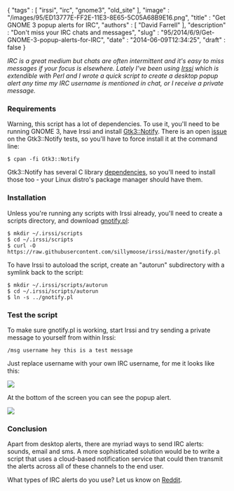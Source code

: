 {
   "tags" : [
      "irssi",
      "irc",
      "gnome3",
      "old_site"
   ],
   "image" : "/images/95/ED13777E-FF2E-11E3-8E65-5C05A68B9E16.png",
   "title" : "Get GNOME 3 popup alerts for IRC",
   "authors" : [
      "David Farrell"
   ],
   "description" : "Don't miss your IRC chats and messages",
   "slug" : "95/2014/6/9/Get-GNOME-3-popup-alerts-for-IRC",
   "date" : "2014-06-09T12:34:25",
   "draft" : false
}

*IRC is a great medium but chats are often intermittent and it's easy to miss messages if your focus is elsewhere. Lately I've been using [Irssi](http://irssi.org/) which is extendible with Perl and I wrote a quick script to create a desktop popup alert any time my IRC username is mentioned in chat, or I receive a private message.*

### Requirements

Warning, this script has a lot of dependencies. To use it, you'll need to be running GNOME 3, have Irssi and install [Gtk3::Notify](https://metacpan.org/pod/Gtk3::Notify). There is an open [issue](https://rt.cpan.org/Public/Bug/Display.html?id=96108) on the Gtk3::Notify tests, so you'll have to force install it at the command line:

``` prettyprint
$ cpan -fi Gtk3::Notify
```

Gtk3::Notify has several C library [dependencies](https://github.com/sillymoose/irssi/blob/master/gnotify.pl#L98), so you'll need to install those too - your Linux distro's package manager should have them.

### Installation

Unless you're running any scripts with Irssi already, you'll need to create a scripts directory, and download [gnotify.pl](https://raw.githubusercontent.com/sillymoose/irssi/master/gnotify.pl):

``` prettyprint
$ mkdir ~/.irssi/scripts
$ cd ~/.irssi/scripts
$ curl -O https://raw.githubusercontent.com/sillymoose/irssi/master/gnotify.pl
```

To have Irssi to autoload the script, create an "autorun" subdirectory with a symlink back to the script:

``` prettyprint
$ mkdir ~/.irssi/scripts/autorun
$ cd ~/.irssi/scripts/autorun
$ ln -s ../gnotify.pl
```

### Test the script

To make sure gnotify.pl is working, start Irssi and try sending a private message to yourself from within Irssi:

``` prettyprint
/msg username hey this is a test message
```

Just replace username with your own IRC username, for me it looks like this:

[![](/static/images/95/irssi_msg_small.png)](/static/images/95/irssi_msg.png "A popup alert shows the message")

At the bottom of the screen you can see the popup alert.

[![](/static/images/95/irssi_gnotify_small.png)](/static/images/95/irssi_gnotify.png "Sending a private message on Irssi")

### Conclusion

Apart from desktop alerts, there are myriad ways to send IRC alerts: sounds, email and sms. A more sophisticated solution would be to write a script that uses a cloud-based notification service that could then transmit the alerts across all of these channels to the end user.

What types of IRC alerts do you use? Let us know on [Reddit](http://www.reddit.com/r/perl/comments/27ox3d/get_gnome_3_popup_alerts_for_irc/).

